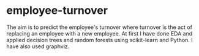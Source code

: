 # employee-turnover
The aim is to predict the employee's turnover where turnover is the act of replacing an employee with a new employee.
At first I have done EDA and applied decision trees and random forests using scikit-learn and Python.
I have also used graphviz. 
